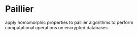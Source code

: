 # Paillier
apply homomorphic properties to paillier algorithms to perform computational operations on encrypted databases. 
